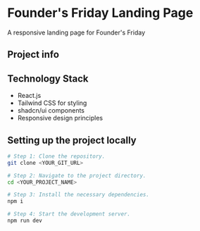 
# Founder's Friday Landing Page

A responsive landing page for Founder's Friday

## Project info

## Technology Stack

- React.js
- Tailwind CSS for styling
- shadcn/ui components
- Responsive design principles



## Setting up the project locally

```sh
# Step 1: Clone the repository.
git clone <YOUR_GIT_URL>

# Step 2: Navigate to the project directory.
cd <YOUR_PROJECT_NAME>

# Step 3: Install the necessary dependencies.
npm i

# Step 4: Start the development server.
npm run dev
```

